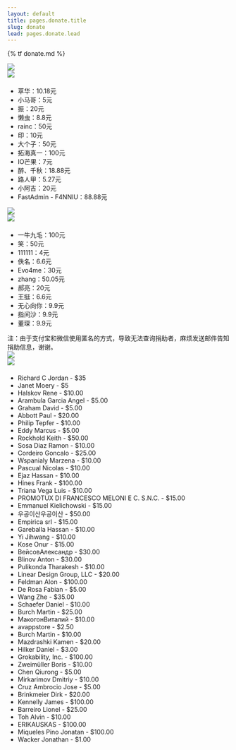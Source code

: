 ```yaml
---
layout: default
title: pages.donate.title
slug: donate
lead: pages.donate.lead
---
```


{% tf donate.md %}

<div class="row">
    <div class="col-md-8">
        <div class="col-md-6">
            <div class="tc">
                <img src="../assets/images/alipayLogo.png">
            </div>
            <div class="tc">
                <img src="../assets/images/alipay.jpg">
            </div>
            <ul style="margin-top: 20px">
            <li>萃华：10.18元</li>
            <li>小马哥：5元</li>
            <li>振：20元</li>
            <li>懒虫：8.8元</li>
            <li>rainc：50元</li>
            <li>印：10元</li>
            <li>大个子：50元</li>
            <li>拓海真一：100元</li>
            <li>IO芒果：7元</li>
            <li>醉、千秋：18.88元</li>
            <li>路人甲：5.27元</li>
            <li>小阿吉：20元</li>
            <li>FastAdmin - F4NNIU：88.88元</li>
            </ul>
        </div>
        <div class="col-md-6">
            <div class="tc">
                <img src="../assets/images/weixinLogo.png">
            </div>
            <div class="tc">
                <img src="../assets/images/weixin.png">
            </div>
            <ul style="margin-top: 20px">
            <li>一牛九毛：100元</li>
            <li>笑：50元</li>
            <li>111111：4元</li>
            <li>佚名：6.6元</li>
            <li>Evo4me：30元</li>
            <li>zhang：50.05元</li>
            <li>郝亮：20元</li>
            <li>王挺：6.6元</li>
            <li>无心向你：9.9元</li>
            <li>指间沙：9.9元</li>
            <li>董琛：9.9元</li>
            </ul>
        </div>
        <div>注：由于支付宝和微信使用匿名的方式，导致无法查询捐助者，麻烦发送邮件告知捐助信息，谢谢。</div>
    </div>
    <div class="col-md-4">
        <div class="tc">
            <img src="../assets/images/paypalLogo.png">
        </div>
        <div class="tc">
            <a href="https://www.paypal.com/cgi-bin/webscr?cmd=_s-xclick&hosted_button_id=ZDHP676FQDUT6">
                <img src="https://www.paypalobjects.com/en_US/i/btn/btn_donateCC_LG.gif">
            </a>
        </div>
        <ul style="margin-top: 20px">
        <li>Richard C Jordan - $35</li>
        <li>Janet Moery - $5</li>
        <li>Halskov Rene - $10.00</li>
        <li>Arambula Garcia Angel - $5.00</li>
        <li>Graham David - $5.00</li>
        <li>Abbott Paul - $20.00</li>
        <li>Philip Tepfer - $10.00</li>
        <li>Eddy Marcus - $5.00</li>
        <li>Rockhold Keith - $50.00</li>
        <li>Sosa Diaz Ramon - $10.00</li>
        <li>Cordeiro Goncalo - $25.00</li>
        <li>Wspanialy Marzena - $10.00</li>
        <li>Pascual Nicolas - $10.00</li>
        <li>Ejaz Hassan - $10.00</li>
        <li>Hines Frank - $100.00</li>
        <li>Triana Vega Luis - $10.00</li>
        <li>PROMOTUX DI FRANCESCO MELONI E C. S.N.C. - $15.00</li>
        <li>Emmanuel Kielichowski - $15.00</li>
        <li>우공이산​우공이산 - $50.00</li>
        <li>Empirica srl - $15.00</li>
        <li>Gareballa Hassan - $10.00</li>
        <li>Yi Jihwang - $10.00</li>
        <li>Kose Onur - $15.00</li>
        <li>Вейсов​Александр - $30.00</li>
        <li>Blinov Anton - $30.00</li>
        <li>Pulikonda Tharakesh - $10.00</li>
        <li>Linear Design Group, LLC - $20.00</li>
        <li>Feldman Alon - $100.00</li>
        <li>De Rosa Fabian - $5.00</li>
        <li>Wang Zhe - $35.00</li>
        <li>Schaefer Daniel - $10.00</li>
        <li>Burch Martin - $25.00</li>
        <li>Макогон​Виталий - $10.00</li>
        <li>avappstore - $2.50</li>
        <li>Burch Martin - $10.00</li>
        <li>Mazdrashki Kamen - $20.00</li>
        <li>Hilker Daniel - $3.00</li>
        <li>Grokability, Inc. - $100.00</li>
        <li>Zweimüller Boris - $10.00</li>
        <li>Chen Qiurong - $5.00</li>
        <li>Mirkarimov Dmitriy - $10.00</li>
        <li>Cruz Ambrocio Jose - $5.00</li>
        <li>Brinkmeier Dirk - $20.00</li>
        <li>Kennelly James - $100.00</li>
        <li>Barreiro Lionel - $25.00</li>
        <li>Toh Alvin - $10.00</li>
        <li>ERIKAUSKAS - $100.00</li>
        <li>Miqueles Pino Jonatan - $100.00</li>
        <li>Wacker Jonathan - $1.00</li> </ul>
        </ul>
    </div>
</div>
